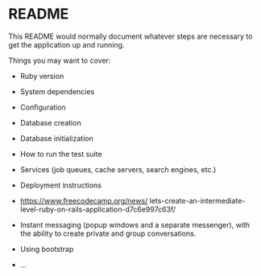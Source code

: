 # README

This README would normally document whatever steps are necessary to get the
application up and running.

Things you may want to cover:

* Ruby version

* System dependencies

* Configuration

* Database creation

* Database initialization

* How to run the test suite

* Services (job queues, cache servers, search engines, etc.)

* Deployment instructions

* https://www.freecodecamp.org/news/     lets-create-an-intermediate-level-ruby-on-rails-application-d7c6e997c63f/

* Instant messaging (popup windows and a separate messenger), with the ability to create private and group conversations.

* Using bootstrap

* ...
